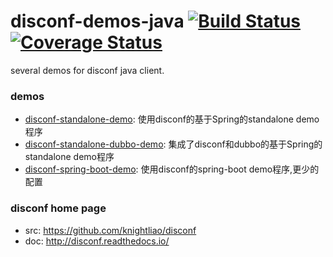 disconf-demos-java [![Build Status](https://travis-ci.org/knightliao/disconf-demos-java.svg?branch=dev)](https://travis-ci.org/knightliao/disconf-demos-java) [![Coverage Status](https://coveralls.io/repos/knightliao/disconf-demos-java/badge.svg?branch=dev&service=github)](https://coveralls.io/github/knightliao/disconf-demos-java?branch=master)
=======

several demos for disconf java client.

### demos

- [disconf-standalone-demo](https://github.com/knightliao/disconf-demos-java/tree/master/disconf-standalone-demo): 使用disconf的基于Spring的standalone demo程序
- [disconf-standalone-dubbo-demo](https://github.com/knightliao/disconf-demos-java/tree/master/disconf-standalone-dubbo-demo): 集成了disconf和dubbo的基于Spring的standalone demo程序
- [disconf-spring-boot-demo](https://github.com/knightliao/disconf-demos-java/tree/master/disconf-spring-boot-demo): 使用disconf的spring-boot demo程序,更少的配置

### disconf home page

- src: https://github.com/knightliao/disconf
- doc: http://disconf.readthedocs.io/